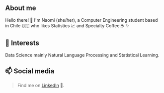 
About me
---- 
Hello there! 👋
I'm Naomi (she/her), a Computer Engineering student based in Chile :chile: who likes Statistics :chart_with_upwards_trend: and Specialty Coffee.:coffee: ✨

 💬 Interests
---
Data Science mainly Natural Language Processing and Statistical Learning.

📫 Social media
---

> Find me on [LinkedIn](https://www.linkedin.com/in/ncautivob/) :link:.

